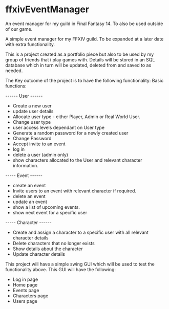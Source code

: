 # ffxivEventManager
An event manager for my guild in Final Fantasy 14. To also be used outside of our game.

A simple event manager for my FFXIV guild. To be expanded at a later date with extra functionality.

This is a project created as a portfolio piece but also to be used by my group of friends that i play games with. Details will be stored in an SQL database which in turn will be updated, deleted from and saved to as needed.

The Key outcome of the project is to have the following functionality: Basic functions:

------ User ------

- Create a new user
- update user details
- Allocate user type - either Player, Admin or Real World User.
- Change user type
- user access levels dependant on User type
- Generate a random password for a newly created user
- Change Password
- Accept invite to an event
- log in
- delete a user (admin only)
- show characters allocated to the User and relevant character information.

----- Event ------

- create an event
- Invite users to an event with relevant character if required.
- delete an event
- update an event
- show a list of upcoming events.
- show next event for a specific user

----- Character ------

- Create and assign a character to a specific user with all relevant character details
- Delete characters that no longer exists
- Show details about the character
- Update character details
 
This project will have a simple swing GUI which will be used to test the functionality above. This GUI will have the following:

- Log in page
- Home page
- Events page
- Characters page
- Users page
